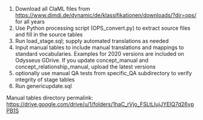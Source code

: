 1. Download all ClaML files from https://www.dimdi.de/dynamic/de/klassifikationen/downloads/?dir=ops/ for all years
2. Use Python processing script (OPS_convert.py) to extract source files and fill in the source tables
3. Run load_stage.sql; supply automated translations as needed
4. Input manual tables to include manual translations and mappings to standard vocabularies. Examples for 2020 versions are included on Odysseus GDrive. If you update concept_manual and concept_relationship_manual, upload the latest versions
5. optionally use manual QA tests from specific_QA subdirectory to verify integrity of stage tables
6. Run genericupdate.sql

Manual tables directory permalink:
https://drive.google.com/drive/u/1/folders/1haC_rVjo_FSLtLIujJYEIQ7d26ypPB1S